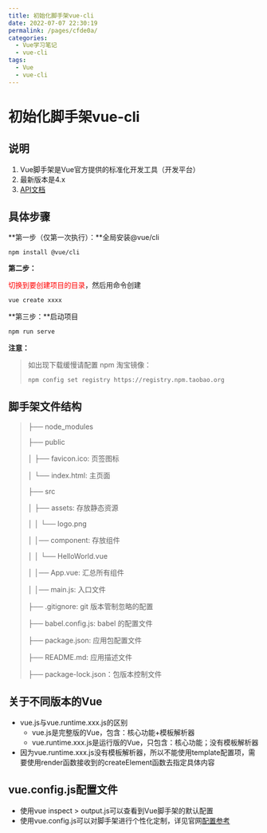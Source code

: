 ```yaml
---
title: 初始化脚手架vue-cli
date: 2022-07-07 22:30:19
permalink: /pages/cfde0a/
categories:
  - Vue学习笔记
  - vue-cli
tags:
  - Vue
  - vue-cli
---
```

# 初始化脚手架vue-cli

## 说明

1. Vue脚手架是Vue官方提供的标准化开发工具（开发平台）
2. 最新版本是4.x
3. [API文档](https://cli.vuejs.org/zh/)

## 具体步骤

**第一步（仅第一次执行）：**全局安装@vue/cli

```shell
npm install @vue/cli
```

**第二步：**

<font color=#ff0000>切换到要创建项目的目录</font>，然后用命令创建

```sh
vue create xxxx
```

**第三步：**启动项目

```sh
npm run serve
```

**注意：**

> 如出现下载缓慢请配置 npm 淘宝镜像：
>
> ```sh
> npm config set registry https://registry.npm.taobao.org
> ```

## 脚手架文件结构

> ├── node_modules 
>
> ├── public
>
> │ ├── favicon.ico: 页签图标 
>
> │ └── index.html: 主页面 
>
> ├── src 
>
> │ ├── assets: 存放静态资源 
>
> │ │ └── logo.png 
>
> │ │── component: 存放组件 
>
> │ │ └── HelloWorld.vue 
>
> │ │── App.vue: 汇总所有组件 
>
> │ │── main.js: 入口文件 
>
> ├── .gitignore: git 版本管制忽略的配置 
>
> ├── babel.config.js: babel 的配置文件 
>
> ├── package.json: 应用包配置文件 
>
> ├── README.md: 应用描述文件 
>
> ├── package-lock.json：包版本控制文件

## 关于不同版本的Vue

- vue.js与vue.runtime.xxx.js的区别
  - vue.js是完整版的Vue，包含：核心功能+模板解析器
  - vue.runtime.xxx.js是运行版的Vue，只包含：核心功能；没有模板解析器
- 因为vue.runtime.xxx.js没有模板解析器，所以不能使用template配置项，需要使用render函数接收到的createElement函数去指定具体内容

## vue.config.js配置文件

- 使用vue inspect > output.js可以查看到Vue脚手架的默认配置
- 使用vue.config.js可以对脚手架进行个性化定制，详见官网[配置参考](https://cli.vuejs.org/zh/config/)
